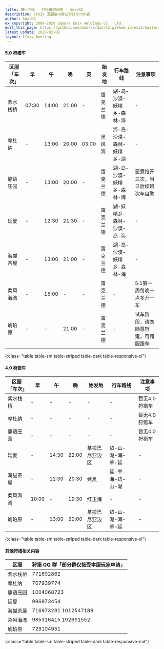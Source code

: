 ```yaml
---
title: 猫小胖区 - 狩猎车时间表 - AmzrK2
description: FFXIV 国服猫小胖区狩猎车时间表
author: AmzrK2
ex_copyright: 2009-2020 Square Enix Holdings Co., Ltd.
edit_this_page: https://github.com/amzrk2/amzrk2.github.io/edit/master/ffxiv/fatcat.md
latest_update: 2020-02-08
layout: ffxiv_hunting
---
```


#### 5.0 狩猎车

| 区服「车次」 | 早    | 午    | 晚    | 灵    | 始发地   | 行车路线                  | 注意事项                           |
|--------------|-------|-------|-------|-------|----------|---------------------------|------------------------------------|
| 紫水栈桥     | 07:30 | 14:00 | 21:00 | -     | 雷克兰德 | 湖-岛-沙漠-妖精乡-森林-海 | -                                  |
| 摩杜纳       | -     | 13:00 | 20:00 | 03:00 | 黑风海   | 海-岛-沙漠-森林-妖精乡-湖 | -                                  |
| 静语庄园     | -     | 13:00 | 20:00 | -     | 雷克兰德 | 湖-岛-沙漠-妖精乡-森林-海 | 恶意抢开三次，当日后续班次车自助   |
| 延夏         | -     | 12:30 | 21:30 | -     | 雷克兰德 | 湖-妖精乡-森林-沙漠-岛-海 | -                                  |
| 海猫茶屋     | -     | 13:00 | 21:00 | -     | 雷克兰德 | 湖-岛-沙漠-妖精乡-森林-海 | -                                  |
| 柔风海湾     | -     | 15:00 | -     | -     | 雷克兰德 | -                         | 5.1第一周每晚十点多开一车          |
| 琥珀原       | -     | -     | 21:00 | -     | 雷克兰德 | -                         | 试车阶段，请勿随意狩猎，可跨服跟车 |
{:class="table table-sm table-striped table-dark table-responsive-xl"}

#### 4.0 狩猎车

| 区服「车次」 | 早    | 午    | 晚    | 始发地         | 行车路线          | 注意事项      |
|--------------|-------|-------|-------|----------------|-------------------|---------------|
| 紫水栈桥     | -     | -     | -     | -              | -                 | 暂无4.0狩猎车 |
| 摩杜纳       | -     | -     | -     | -              | -                 | 暂无4.0狩猎车 |
| 静语庄园     | -     | -     | -     | -              | -                 | 暂无4.0狩猎车 |
| 延夏         | -     | 14:30 | 22:00 | 基拉巴尼亚边区 | 边-山-湖-海-草-延 | -             |
| 海猫茶屋     | -     | 12:30 | 20:30 | 延夏           | 延-草-海-边-山-湖 | -             |
| 柔风海湾     | 10:00 | -     | 19:30 | 红玉海         | -                 | -             |
| 琥珀原       | -     | 13:00 | 20:00 | 基拉巴尼亚边区 | 边-山-湖-海-草-延 | -             |
{:class="table table-sm table-striped table-dark table-responsive-xl"}

#### 其他狩猎相关内容

| 区服     | 狩猎 QQ 群「部分群仅接受本服玩家申请」 |
|----------|----------------------------------------|
| 紫水栈桥 | 771692862                              |
| 摩杜纳   | 707939774                              |
| 静语庄园 | 1004068723                             |
| 延夏     | 996873454                              |
| 海猫茶屋 | 716973291 1012547189                   |
| 柔风海湾 | 985316415 192691552                    |
| 琥珀原   | 729104951                              |
{:class="table table-sm table-striped table-dark table-responsive-md"}